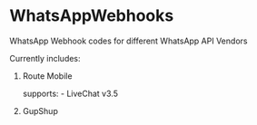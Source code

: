 # WhatsAppWebhooks
WhatsApp Webhook codes for different WhatsApp API Vendors

Currently includes:
  1. Route Mobile

      supports:
            - LiveChat v3.5
      
  2. GupShup
